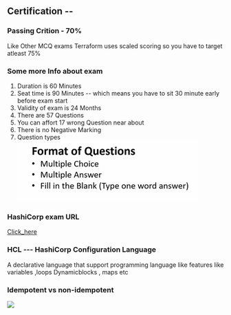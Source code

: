 ## Certification --

### Passing Crition - 70%  

<p> Like Other MCQ exams Terraform uses scaled scoring so you have to target atleast 75%  </p>

### Some more Info about exam 

<ol>
  <li> Duration is 60 Minutes  </li>
  <li> Seat time is 90 Minutes -- which means you have to sit 30 minute early before exam start  </li>
  <li> Validity of exam is 24 Months  </li>
  <li> There are 57 Questions </li>
  <li> You can affort 17 wrong Question near about </li>
  <li> There is no Negative Marking  </li>
  <li> Question types  </li>
  <img src="images/qtype.png">
  
</ol>

### HashiCorp exam URL 
[Click_here](https://www.hashicorp.com/certification/terraform-associate)

### HCL --- HashiCorp Configuration Language 

<p> A declarative language that support programming language like features like variables ,loops Dynamicblocks , maps etc </p>

### Idempotent vs non-idempotent 

<img src="idem.jpg">


